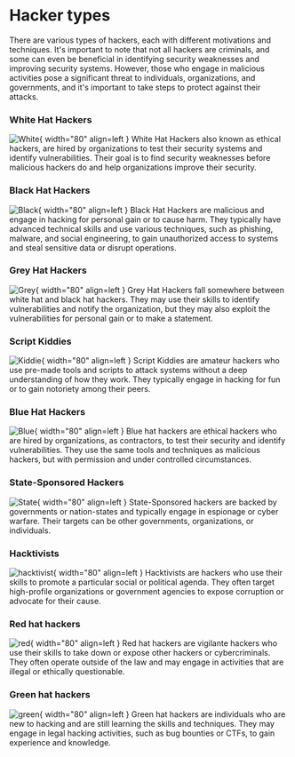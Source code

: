 # Hacker types

There are various types of hackers, each with different motivations and techniques. It's important to note that not all hackers are criminals, and some can even be beneficial in identifying security weaknesses and improving security systems. However, those who engage in malicious activities pose a significant threat to individuals, organizations, and governments, and it's important to take steps to protect against their attacks.

### White Hat Hackers

![White](icons/white.png){ width="80" align=left }
White Hat Hackers also known as ethical hackers, are hired by organizations to test their security systems and identify vulnerabilities. Their goal is to find security weaknesses before malicious hackers do and help organizations improve their security.

### Black Hat Hackers

![Black](icons/black.png){ width="80" align=left }
Black Hat Hackers are malicious and engage in hacking for personal gain or to cause harm. They typically have advanced technical skills and use various techniques, such as phishing, malware, and social engineering, to gain unauthorized access to systems and steal sensitive data or disrupt operations.

### Grey Hat Hackers

![Grey](icons/grey.png){ width="80" align=left }
Grey Hat Hackers fall somewhere between white hat and black hat hackers. They may use their skills to identify vulnerabilities and notify the organization, but they may also exploit the vulnerabilities for personal gain or to make a statement.

### Script Kiddies

![Kiddie](icons/kiddie.png){ width="80" align=left }
Script Kiddies are amateur hackers who use pre-made tools and scripts to attack systems without a deep understanding of how they work. They typically engage in hacking for fun or to gain notoriety among their peers.

### Blue Hat Hackers

![Blue](icons/blue.png){ width="80" align=left }
Blue hat hackers are ethical hackers who are hired by organizations, as contractors, to test their security and identify vulnerabilities. They use the same tools and techniques as malicious hackers, but with permission and under controlled circumstances.

### State-Sponsored Hackers

![State](icons/state.png){ width="80" align=left }
State-Sponsored hackers are backed by governments or nation-states and typically engage in espionage or cyber warfare. Their targets can be other governments, organizations, or individuals.

### Hacktivists

![hacktivist](icons/hacktivist.png){ width="80" align=left }
Hacktivists are hackers who use their skills to promote a particular social or political agenda. They often target high-profile organizations or government agencies to expose corruption or advocate for their cause.

### Red hat hackers

![red](icons/red.png){ width="80" align=left }
Red hat hackers are vigilante hackers who use their skills to take down or expose other hackers or cybercriminals. They often operate outside of the law and may engage in activities that are illegal or ethically questionable.

### Green hat hackers

![green](icons/green.png){ width="80" align=left }
Green hat hackers are individuals who are new to hacking and are still learning the skills and techniques. They may engage in legal hacking activities, such as bug bounties or CTFs, to gain experience and knowledge.